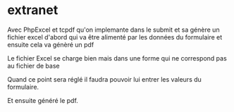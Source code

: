# extranet
Avec PhpExcel et tcpdf  qu'on implemante dans le submit et sa génère un fichier excel d'abord qui va être alimenté par les données du formulaire et ensuite cela va génèré un pdf 

Le fichier Excel se charge bien mais dans une forme qui ne correspond pas au fichier de base

Quand ce point sera réglé il faudra pouvoir lui entrer les valeurs du formulaire.

Et ensuite généré le pdf.
